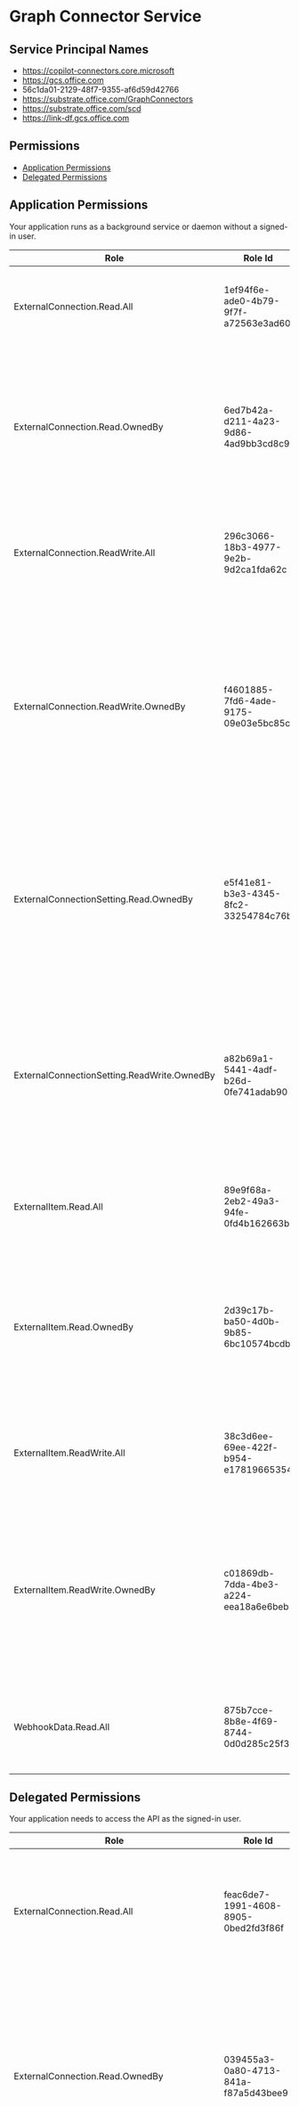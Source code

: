 # Graph Connector Service
## Service Principal Names
- https://copilot-connectors.core.microsoft
- https://gcs.office.com
- 56c1da01-2129-48f7-9355-af6d59d42766
- https://substrate.office.com/GraphConnectors
- https://substrate.office.com/scd
- https://link-df.gcs.office.com

 ## Permissions
- [Application Permissions](#application-permissions)
- [Delegated Permissions](#delegated-permissions)

## Application Permissions
Your application runs as a background service or daemon without a signed-in user.

| Role | Role Id | Display Name | Description |
|---|---|---|---|
| ExternalConnection.Read.All | 1ef94f6e-ade0-4b79-9f7f-a72563e3ad60 | ExternalConnection.Read.All | Allows the app to read all external connections without a signed-in user. |
| ExternalConnection.Read.OwnedBy | 6ed7b42a-d211-4a23-9d86-4ad9bb3cd8c9 | ExternalConnection.Read.OwnedBy | Allows the app to read external connections without a signed-in user. The app can only read external connections that it is authorized to.  |
| ExternalConnection.ReadWrite.All | 296c3066-18b3-4977-9e2b-9d2ca1fda62c | ExternalConnection.ReadWrite.All | Allows the app to read and write all external connections without a signed-in user. |
| ExternalConnection.ReadWrite.OwnedBy | f4601885-7fd6-4ade-9175-09e03e5bc85c | ExternalConnection.ReadWrite.OwnedBy | Allows the app to read and write external connections without a signed-in user. The app can only read and write external connections that it is authorized to, or it can create new external connections.  |
| ExternalConnectionSetting.Read.OwnedBy | e5f41e81-b3e3-4345-8fc2-33254784c76b | ExternalConnectionSetting.Read.OwnedBy | Allows the app to read settings of external connections without a signed-in user. The app can only read settings of connections that it is authorized to.  |
| ExternalConnectionSetting.ReadWrite.OwnedBy | a82b69a1-5441-4adf-b26d-0fe741adab90 | ExternalConnectionSetting.ReadWrite.OwnedBy | Allows the app to read and write settings of external connections without a signed-in user. The app can only read settings of connections that it is authorized to.  |
| ExternalItem.Read.All | 89e9f68a-2eb2-49a3-94fe-0fd4b162663b | ExternalItem.Read.All | Allows the app to read all external items without a signed-in user. |
| ExternalItem.Read.OwnedBy | 2d39c17b-ba50-4d0b-9b85-6bc10574bcdb | ExternalItem.Read.OwnedBy | Allows the app to read external items without a signed-in user. The app can only read items of the connection that it is authorized to. |
| ExternalItem.ReadWrite.All | 38c3d6ee-69ee-422f-b954-e17819665354 | ExternalItem.ReadWrite.All | Allows the app to read and write all external items without a signed-in user. |
| ExternalItem.ReadWrite.OwnedBy | c01869db-7dda-4be3-a224-eea18a6e6beb | ExternalItem.ReadWrite.OwnedBy | Allows the app to read and write external items without a signed-in user. The app can only read external items of the connection that it is authorized to. |
| WebhookData.Read.All | 875b7cce-8b8e-4f69-8744-0d0d285c25f3 | WebhookData.Read.All | Allows the app to read all webhook connection details without a signed-in user. |

## Delegated Permissions
Your application needs to access the API as the signed-in user. 

| Role | Role Id | Display Name | Description |
|---|---|---|---|
| ExternalConnection.Read.All | feac6de7-1991-4608-8905-0bed2fd3f86f | ExternalConnection.Read.All | Allows the app to read all external connections on behalf of a signed-in user. The signed-in user must be an administrator. |
| ExternalConnection.Read.OwnedBy | 039455a3-0a80-4713-841a-f87a5d43bee9 | ExternalConnection.Read.OwnedBy | Allows the app to read external connections on behalf of a signed-in user. The signed-in user must be an administrator. The app can only read external connections that it is authorized to.  |
| ExternalConnection.ReadWrite.All | d44774bd-e26c-43b1-996d-51bb90a9078e | ExternalConnection.ReadWrite.All | Allows the app to read and write all external connections on behalf of a signed-in user. The signed-in user must be an administrator. |
| ExternalConnection.ReadWrite.OwnedBy | 238a47c3-0105-47ae-804f-44a011bcd9d7 | ExternalConnection.ReadWrite.OwnedBy | Allows the app to read and write external connections on behalf of a signed-in user. The signed-in user must be an administrator. The app can only read and write external connections that it is authorized to, or it can create new external connections.  |
| ExternalConnectionSetting.Read.OwnedBy | 874ea7d3-6542-4c86-9dea-1a9165a302e8 | ExternalConnectionSetting.Read.OwnedBy | Allows the app to read settings of external connections on behalf of a signed-in user. The signed-in user must be an administrator. The app can only read settings of connections that it is authorized to.  |
| ExternalConnectionSetting.ReadWrite.OwnedBy | 1d1ee9dd-444c-4646-a36a-db2a1feee3a1 | ExternalConnectionSetting.ReadWrite.OwnedBy | Allows the app to read and write settings of external connections on behalf of a signed-in user. The signed-in user must be an administrator. The app can only read settings of connections that it is authorized to. |
| ExternalItem.Read.All | 922f9392-b1b7-483c-a4be-0089be7704fb | Read items in external datasets | Allow the app to read external datasets and content, on behalf of the signed-in user. |
| ExternalItem.Read.OwnedBy | 7dd8483d-ffd6-4c0c-a2be-88d3aea446d8 | ExternalItem.Read.OwnedBy | Allows the app to read external items on behalf of a signed-in user. The signed-in user must be an administrator. The app can only read items of the connection that it is authorized to. |
| ExternalItem.ReadWrite.All | 565c16dd-b86f-4528-9d73-af8687391f02 | ExternalItem.ReadWrite.All | Allows the app to read and write all external items on behalf of a signed-in user. The signed-in user must be an administrator. |
| ExternalItem.ReadWrite.OwnedBy | 13d477ed-f4cf-4cc0-9678-80517234742e | ExternalItem.ReadWrite.OwnedBy | Allows the app to read and write external items on behalf of a signed-in user. The signed-in user must be an administrator. The app can only read external items of the connection that it is authorized to. |
| WebhookData.Read.All | a3028c9a-803b-47f3-be20-0f9a6c25a813 | Read webhook connection details | Allow the app to read webhook connection details, on behalf of the signed-in user. |

